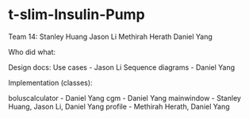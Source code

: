 # t-slim-Insulin-Pump

Team 14:
Stanley Huang
Jason Li
Methirah Herath
Daniel Yang


Who did what:

Design docs:
Use cases - Jason Li
Sequence diagrams - Daniel Yang


Implementation (classes):

boluscalculator - Daniel Yang
cgm - Daniel Yang
mainwindow - Stanley Huang, Jason Li, Daniel Yang
profile - Methirah Herath, Daniel Yang
